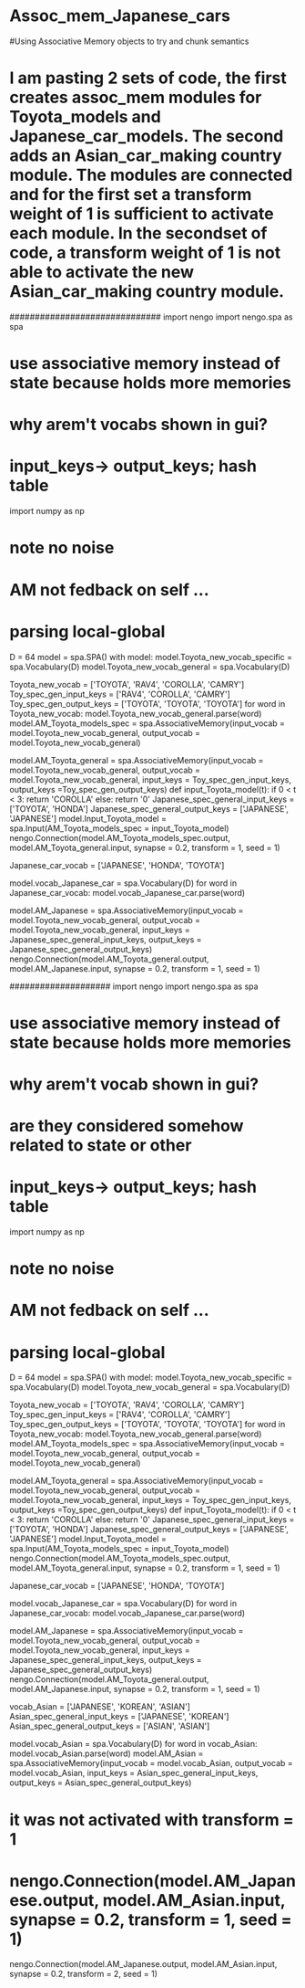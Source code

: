 # Assoc_mem_Japanese_cars
#Using Associative Memory objects to try and chunk semantics
# I am pasting 2 sets of code, the first creates assoc_mem modules for Toyota_models and Japanese_car_models.  The second adds an  Asian_car_making country module.  The modules are connected and for the first set a transform weight of 1 is sufficient to activate each module.  In the secondset of code, a transform weight of 1 is not able to activate the new Asian_car_making country module.
##############################
import nengo
import nengo.spa as spa
# use associative memory instead of state because holds more memories
# why arem't vocabs shown in gui?
# input_keys-> output_keys; hash table
import numpy as np
# note no noise 
# AM not fedback on self ...
# parsing local-global
D = 64
model = spa.SPA()
with model:
   model.Toyota_new_vocab_specific = spa.Vocabulary(D)
   model.Toyota_new_vocab_general = spa.Vocabulary(D)
  
   Toyota_new_vocab =  ['TOYOTA', 'RAV4', 'COROLLA', 'CAMRY']
   Toy_spec_gen_input_keys = ['RAV4', 'COROLLA', 'CAMRY']
   Toy_spec_gen_output_keys = ['TOYOTA', 'TOYOTA', 'TOYOTA']
   for word in Toyota_new_vocab:
       model.Toyota_new_vocab_general.parse(word)
   model.AM_Toyota_models_spec = spa.AssociativeMemory(input_vocab = model.Toyota_new_vocab_general, output_vocab = model.Toyota_new_vocab_general)
   
   model.AM_Toyota_general = spa.AssociativeMemory(input_vocab = model.Toyota_new_vocab_general, output_vocab = model.Toyota_new_vocab_general,
        input_keys = Toy_spec_gen_input_keys, output_keys =Toy_spec_gen_output_keys)
   def input_Toyota_model(t):
       if 0 < t < 3:
           return 'COROLLA'
       else:
           return '0'
   Japanese_spec_general_input_keys = ['TOYOTA', 'HONDA']
   Japanese_spec_general_output_keys = ['JAPANESE', 'JAPANESE']
   model.Input_Toyota_model = spa.Input(AM_Toyota_models_spec = input_Toyota_model)
   nengo.Connection(model.AM_Toyota_models_spec.output, model.AM_Toyota_general.input, synapse = 0.2, transform = 1, seed = 1)
   
   Japanese_car_vocab = ['JAPANESE', 'HONDA', 'TOYOTA']
   
   model.vocab_Japanese_car = spa.Vocabulary(D)
   for word in Japanese_car_vocab:
       model.vocab_Japanese_car.parse(word)
       
   model.AM_Japanese = spa.AssociativeMemory(input_vocab = model.Toyota_new_vocab_general, output_vocab = model.Toyota_new_vocab_general,
        input_keys = Japanese_spec_general_input_keys, output_keys = Japanese_spec_general_output_keys)
   nengo.Connection(model.AM_Toyota_general.output, model.AM_Japanese.input, synapse = 0.2, transform = 1, seed = 1)        
   
   
   ####################
   import nengo
import nengo.spa as spa
# use associative memory instead of state because holds more memories
# why arem't vocab shown in gui?
# are they considered somehow related to state or other 
# input_keys-> output_keys; hash table
import numpy as np
# note no noise 
# AM not fedback on self ...
# parsing local-global
D = 64
model = spa.SPA()
with model:
   model.Toyota_new_vocab_specific = spa.Vocabulary(D)
   model.Toyota_new_vocab_general = spa.Vocabulary(D)
  
   Toyota_new_vocab =  ['TOYOTA', 'RAV4', 'COROLLA', 'CAMRY']
   Toy_spec_gen_input_keys = ['RAV4', 'COROLLA', 'CAMRY']
   Toy_spec_gen_output_keys = ['TOYOTA', 'TOYOTA', 'TOYOTA']
   for word in Toyota_new_vocab:
       model.Toyota_new_vocab_general.parse(word)
   model.AM_Toyota_models_spec = spa.AssociativeMemory(input_vocab = model.Toyota_new_vocab_general, output_vocab = model.Toyota_new_vocab_general)
   
   model.AM_Toyota_general = spa.AssociativeMemory(input_vocab = model.Toyota_new_vocab_general, output_vocab = model.Toyota_new_vocab_general,
        input_keys = Toy_spec_gen_input_keys, output_keys =Toy_spec_gen_output_keys)
   def input_Toyota_model(t):
       if 0 < t < 3:
           return 'COROLLA'
       else:
           return '0'
   Japanese_spec_general_input_keys = ['TOYOTA', 'HONDA']
   Japanese_spec_general_output_keys = ['JAPANESE', 'JAPANESE']
   model.Input_Toyota_model = spa.Input(AM_Toyota_models_spec = input_Toyota_model)
   nengo.Connection(model.AM_Toyota_models_spec.output, model.AM_Toyota_general.input, synapse = 0.2, transform = 1, seed = 1)
   
   Japanese_car_vocab = ['JAPANESE', 'HONDA', 'TOYOTA']
   
   model.vocab_Japanese_car = spa.Vocabulary(D)
   for word in Japanese_car_vocab:
       model.vocab_Japanese_car.parse(word)
       
   model.AM_Japanese = spa.AssociativeMemory(input_vocab = model.Toyota_new_vocab_general, output_vocab = model.Toyota_new_vocab_general,
        input_keys = Japanese_spec_general_input_keys, output_keys = Japanese_spec_general_output_keys)
   nengo.Connection(model.AM_Toyota_general.output, model.AM_Japanese.input, synapse = 0.2, transform = 1, seed = 1)        
   
   vocab_Asian = ['JAPANESE', 'KOREAN', 'ASIAN']
   Asian_spec_general_input_keys = ['JAPANESE', 'KOREAN']
   Asian_spec_general_output_keys = ['ASIAN', 'ASIAN']
   
   model.vocab_Asian = spa.Vocabulary(D)
   for word in vocab_Asian:
       model.vocab_Asian.parse(word)
   model.AM_Asian = spa.AssociativeMemory(input_vocab = model.vocab_Asian, output_vocab = model.vocab_Asian,
        input_keys = Asian_spec_general_input_keys, output_keys = Asian_spec_general_output_keys)
   # it was not activated with transform = 1
   # nengo.Connection(model.AM_Japanese.output, model.AM_Asian.input, synapse = 0.2, transform = 1, seed = 1)        
   nengo.Connection(model.AM_Japanese.output, model.AM_Asian.input, synapse = 0.2, transform = 2, seed = 1)        
   
